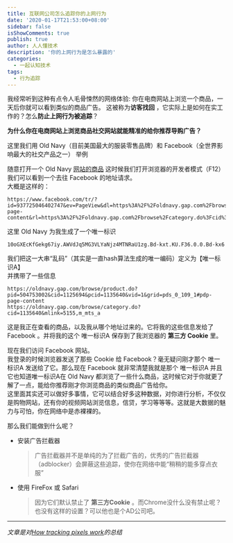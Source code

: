 ```yaml
---
title: 互联网公司怎么追踪你的上网行为
date: '2020-01-17T21:53:00+08:00'
sidebar: false
isShowComments: true
publish: true
author: 人人懂技术
description: '你的上网行为是怎么暴露的'
categories:
  - 一起认知技术
tags:
  - 行为追踪
---
```


我经常听到这种有点令人毛骨悚然的网络体验: 你在电商网站上浏览一个商品，一天后你就可以看到类似的商品广告。 这被称为**访客找回** ，它实际上是如何在实工作的？怎么**防止上网行为被追踪**？

**为什么你在电商网站上浏览商品社交网站就能精准的给你推荐导购广告？**

这里我们用 Old Navy（目前美国最大的服装零售品牌）和 Facebook（全世界影响最大的社交产品之一） 举例

随意打开一个 Old Navy [网站的商品](https://oldnavy.gap.com/browse/product.do?pid=504753002&cid=1125694&pcid=1135640&vid=1&grid=pds_0_109_1) 这时候我们打开浏览器的开发者模式（F12）我们可以看到一个去往 Facebook 的地址请求。  
大概是这样的：
```
https://www.facebook.com/tr/?id=937725046402747&ev=PageView&dl=https%3A%2F%2Foldnavy.gap.com%2Fbrowse%2Fproduct.do%3Fpid%3D504753002%26cid%3D1125694%26pcid%3Dxxxxxx0%26vid%3D1%26grid%3Dpds_0_109_1%23pdp-page-content&rl=https%3A%2F%2Foldnavy.gap.com%2Fbrowse%2Fcategory.do%3Fcid%3D1135640%26mlink%3D5155%2Cm_mts_a&if=false&ts=1576684838096&sw=1920&sh=1080&v=2.9.15&r=stable&a=tmtealium&ec=0&o=30&fbp=fb.1.1576684798512.1946041422&it=15xxxxxxxxxx4&coo=false&rqm=GET
```
这里 Old Navy 为我生成了一个唯一标识
```
10oGXEcKfGekg67iy.AWVdJq5MG3VLYaNjz4MTNRaU1zg.Bd-kxt.KU.F36.0.0.Bd-kx6
```
我们把这一大串“乱码”（其实是一直hash算法生成的唯一编码）定义为【唯一标识A】  
并携带了一些信息
```
https://oldnavy.gap.com/browse/product.do?pid=504753002&cid=1125694&pcid=1135640&vid=1&grid=pds_0_109_1#pdp-page-content
https://oldnavy.gap.com/browse/category.do?cid=1135640&mlink=5155,m_mts_a
```
这是我正在查看的商品，以及我从哪个地址过来的。它将我的这些信息发给了 Facebook 。并将我的这个 唯一标识A 保存到了我浏览器的 **第三方 Cookie** 里。

现在我们访问 Facebook 网站。  
我登录的时候浏览器发送了那些 Cookie 给 Facebook？毫无疑问刚才那个 唯一标识A 发送给了它。那么现在 Facebook 就非常清楚我就是那个 唯一标识A 并且它也知道唯一标识A在 Old Navy 都浏览了一些什么商品，这时候它对于你就更了解了一点，能给你推荐刚才你浏览商品的类似商品广告给你。  
这里面其实还可以做好多事情，它可以结合好多这种数据，对你进行分析，不仅仅是购物网站，还有你的视频网站浏览信息，信贷，学习等等等。这就是大数据的魅力与可怕，你在网络中是赤裸裸的。

那么我们能做到什么呢？  
* 安装广告拦截器
  > 广告拦截器并不是单纯的为了拦截广告的，优秀的广告拦截器（adblocker）会屏蔽这些追踪，使你在网络中能“稍稍的能多穿点衣服”

* 使用 FireFox 或 Safari
  > 因为它们默认禁止了 **第三方Cookie** 。而Chrome没什么没有禁止呢？也没有这样的设置？可以他也是个AD公司吧。

-------
_文章是对[How tracking pixels work](https://jvns.ca/blog/how-tracking-pixels-work/)的总结_

